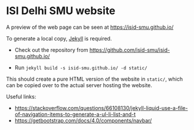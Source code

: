 # ISI Delhi SMU website

A preview of the web page can be seen at <https://isid-smu.github.io/>

To generate a local copy, [Jekyll](https://jekyllrb.com/) is required. 

* Check out the repository from <https://github.com/isid-smu/isid-smu.github.io/>

* Run `jekyll build -s isid-smu.github.io/ -d static/`

This should create a pure HTML version of the website in `static/`, which can be copied over to the actual server hosting the website.

Useful links:

- <https://stackoverflow.com/questions/66108130/jekyll-liquid-use-a-file-of-navigation-items-to-generate-a-ul-li-list-and-t>
- <https://getbootstrap.com/docs/4.0/components/navbar/>

